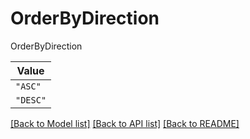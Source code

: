 # OrderByDirection

OrderByDirection

| **Value** |
| --------- |
| `"ASC"` |
| `"DESC"` |


[[Back to Model list]](../../../README.md#models-v2-link) [[Back to API list]](../../../README.md#apis-v2-link) [[Back to README]](../../../README.md)
